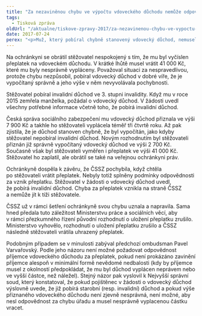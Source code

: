 ```yaml
---
title: "Za nezaviněnou chybu ve výpočtu vdoveckého důchodu nemůže odpovídat příjemce"
tags:
  - Tisková zpráva
oldUrl: "/aktualne/tiskove-zpravy-2017/za-nezavinenou-chybu-ve-vypoctu-vdoveckeho-duchodu-nemuze-odpovidat-prijemce"
date: 2017-07-24
perex: "<p>Muž, který pobíral chybně stanovený vdovecký důchod, nemusel přeplatek vracet. Chyba totiž nevznikla jeho vinnou a nemůže za ni nést odpovědnost. Ihned po upozornění ochránkyně ČSSZ chybu napravila a už uhrazený přeplatek stěžovateli vrátila.</p>"
---
```


<!-- imported from the old website -->

<p>Na ochránkyni se obrátil stěžovatel nespokojený s tím, že mu byl vyčíslen přeplatek na vdoveckém důchodu. V krátké lhůtě musel vrátit 41 000 Kč, které mu byly nesprávně vypláceny. Považoval situaci za nespravedlivou, protože chybu nezpůsobil, pobíral vdovecký důchod v dobré víře, že je vypočítaný správně a jeho výše v něm nevyvolávala pochybnosti.</p> <p>Stěžovatel pobíral invalidní důchod ve 3. stupni invalidity. Když mu v roce 2015 zemřela manželka, požádal o vdovecký důchod. V žádosti uvedl všechny potřebné informace včetně toho, že pobírá invalidní důchod.</p> <p>Česká správa sociálního zabezpečení mu vdovecký důchod přiznala ve výši 7 900 Kč a takhle ho stěžovateli vyplácela téměř tři čtvrtě roku. Až pak zjistila, že je důchod stanoven chybně, že byl vypočítán, jako kdyby stěžovatel nepobíral invalidní důchod. Novým rozhodnutím byl stěžovateli přiznán již správně vypočítaný vdovecký důchod ve výši 2 700 Kč. Současně však byl stěžovateli vyměřen i přeplatek ve výši 41 000 Kč. Stěžovatel ho zaplatil, ale obrátil se také na veřejnou ochránkyni práv.</p> <p>Ochránkyně dospěla k závěru, že ČSSZ pochybila, když chtěla po stěžovateli vrátit přeplatek. Nebyly totiž splněny podmínky odpovědnosti za vznik přeplatku. Stěžovatel v žádosti o vdovecký důchod uvedl, že pobírá invalidní důchod. Chyba za přeplatek vznikla na straně ČSSZ a nemůže jít k tíži stěžovatele.</p> <p>ČSSZ už v rámci šetření ochránkyně svou chybu uznala a napravila. Sama hned předala tuto záležitost Ministerstvu práce a sociálních věcí, aby v rámci přezkumného řízení původní rozhodnutí o uložení přeplatku zrušilo. Ministerstvo vyhovělo, rozhodnutí o uložení přeplatku zrušilo a ČSSZ následně stěžovateli vrátila uhrazený přeplatek. </p> <p>Podobným případem se v minulosti zabýval předchozí ombudsman Pavel Varvařovský. Podle jeho názoru není možné požadovat odpovědnost příjemce vdoveckého důchodu za přeplatek, pokud není prokázáno zavinění příjemce alespoň v minimální formě nevědomé nedbalosti (kdy by příjemce musel z okolností předpokládat, že mu byl důchod vyplácen neprávem nebo ve vyšší částce, než náležel). Stejný názor pak vyslovil k Nejvyšší správní soud, který konstatoval, že pokud pojištěnec v žádosti o vdovecký důchod výslovně uvede, že již pobírá starobní (resp. invalidní) důchod a pokud výše přiznaného vdoveckého důchodu není zjevně nesprávná, není možné, aby nesl odpovědnost za chybu úřadu a musel nesprávně vyplacenou částku vracet.</p>
